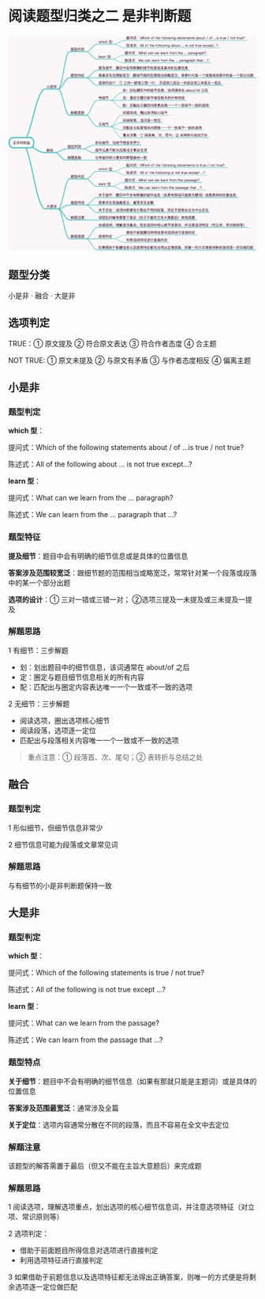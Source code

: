 # 阅读题型归类之二 是非判断题

![是非判断题](images/是非判断题.png)

## 题型分类

小是非 · 融合 · 大是非

## 选项判定

TRUE：① 原文提及 ② 符合原文表达 ③ 符合作者态度 ④ 合主题

NOT TRUE: ① 原文未提及 ② 与原文有矛盾 ③ 与作者态度相反 ④ 偏离主题

## 小是非

### 题型判定

**which 型**：

提问式：Which of the following statements about / of ...is true / not true?

陈述式：All of the following about ... is not true except...?

**learn 型**：

提问式：What can we learn from the ... paragraph?

陈述式：We can learn from the ... paragraph that ...?

### 题型特征

**提及细节**：题目中会有明确的细节信息或是具体的位置信息

**答案涉及范围较宽泛**：跟细节题的范围相当或略宽泛，常常针对某一个段落或段落中的某一个部分出题

**选项的设计**：① 三对一错或三错一对； ②选项三提及一未提及或三未提及一提及

### 解题思路

1 有细节：三步解题

- 划：划出题目中的细节信息，该词通常在 about/of 之后
- 定：圈定与题目细节信息相关的所有内容
- 配：匹配出与圈定内容表达唯一一个一致或不一致的选项

2 无细节：三步解题

- 阅读选项，圈出选项核心细节
- 阅读段落，选项逐一定位
- 匹配出与段落相关内容唯一一个一致或不一致的选项

> 重点注意：① 段落首、次、尾句；② 表转折与总结之处

## 融合

### 题型判定

1 形似细节，但细节信息非常少

2 细节信息可能为段落或文章常见词

### 解题思路

与有细节的小是非判断题保持一致

## 大是非

### 题型判定

**which 型**：

提问式：Which of the following statements is true / not true?

陈述式：All of the following is not true except ...?

**learn 型**：

提问式：What can we learn from the passage?

陈述式：We can learn from the passage that ...?

### 题型特点

**关于细节**：题目中不会有明确的细节信息（如果有那就只能是主题词）或是具体的位置信息

**答案涉及范围最宽泛**：通常涉及全篇

**关于定位**：选项内容通常分散在不同的段落，而且不容易在全文中去定位

### 解题注意

该题型的解答需置于最后（但又不能在主旨大意题后）来完成题

### 解题思路

1 阅读选项，理解选项重点，划出选项的核心细节信息词，并注意选项特征（对立项、常识原则等）

2 选项判定：

- 借助于前面题目所得信息对选项进行直接判定
- 利用选项特征进行直接判定

3 如果借助于前题信息以及选项特征都无法得出正确答案，则唯一的方式便是将剩余选项逐一定位做匹配
